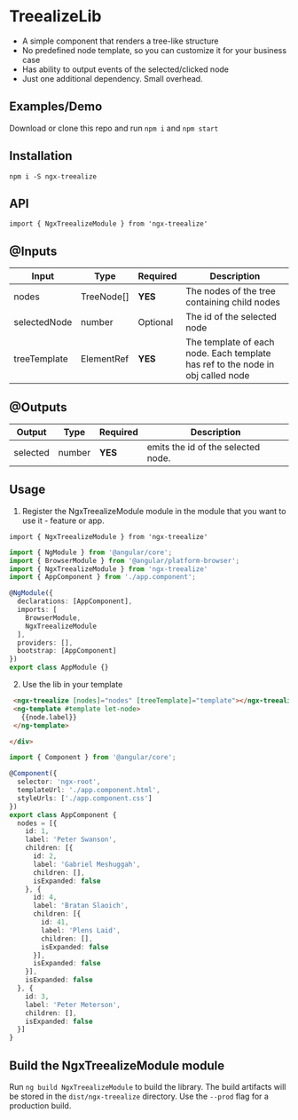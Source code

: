 # TreealizeLib

* A simple component that renders a tree-like structure
* No predefined node template, so you can customize it for your business case
* Has ability to output events of the selected/clicked node
* Just one additional dependency. Small overhead.

## Examples/Demo

Download or clone this repo and run `npm i` and `npm start`

## Installation

`npm i -S ngx-treealize`

## API

`import { NgxTreealizeModule } from 'ngx-treealize'`

## @Inputs

| Input            | Type    | Required                   | Description                                                                                               |
| ---------------- | ------- | -------------------------- | --------------------------------------------------------------------------------------------------------- |
| nodes           | TreeNode[]  | **YES**                    | The nodes of the tree containing child nodes                                                |
| selectedNode        | number  | Optional     | The id of the selected node                                                                       |
| treeTemplate        | ElementRef  | **YES**      | The template of each node. Each template has ref to the node in obj called node                                                |

## @Outputs

| Output           | Type       | Required | Description                                            |
| ---------------- | ---------- | -------- | ------------------------------------------------------ |
| selected | number | **YES**  | emits the id of the selected node. |

## Usage

1. Register the NgxTreealizeModule module in the module that you want to use it - feature or app.

`import { NgxTreealizeModule } from 'ngx-treealize'`

```typescript
import { NgModule } from '@angular/core';
import { BrowserModule } from '@angular/platform-browser';
import { NgxTreealizeModule } from 'ngx-treealize'
import { AppComponent } from './app.component';

@NgModule({
  declarations: [AppComponent],
  imports: [
    BrowserModule,
    NgxTreealizeModule
  ],
  providers: [],
  bootstrap: [AppComponent]
})
export class AppModule {}
 ```

 2. Use the lib in your template

 ```html
  <ngx-treealize [nodes]="nodes" [treeTemplate]="template"></ngx-treealize>
  <ng-template #template let-node>
    {{node.label}}
  </ng-template>

</div>
```

```typescript
import { Component } from '@angular/core';

@Component({
  selector: 'ngx-root',
  templateUrl: './app.component.html',
  styleUrls: ['./app.component.css']
})
export class AppComponent {
  nodes = [{
    id: 1,
    label: 'Peter Swanson',
    children: [{
      id: 2,
      label: 'Gabriel Meshuggah',
      children: [],
      isExpanded: false
    }, {
      id: 4,
      label: 'Bratan Slaoich',
      children: [{
        id: 41,
        label: 'Plens Laid',
        children: [],
        isExpanded: false
      }],
      isExpanded: false
    }],
    isExpanded: false
  }, {
    id: 3,
    label: 'Peter Meterson',
    children: [],
    isExpanded: false
  }]
}
```

## Build the NgxTreealizeModule module

Run `ng build NgxTreealizeModule` to build the library. The build artifacts will be stored in the `dist/ngx-treealize` directory. Use the `--prod` flag for a production build.

